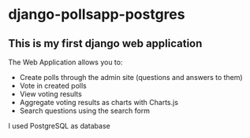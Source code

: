 # django-pollsapp-postgres
## This is my first django web application

The Web Application allows you to:
- Create polls through the admin site (questions and answers to them)
- Vote in created polls
- View voting results
- Aggregate voting results as charts with Charts.js
- Search questions using the search form

I used PostgreSQL as database
